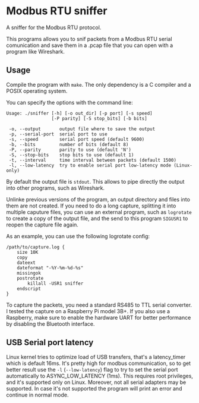 # Modbus RTU sniffer

A sniffer for the Modbus RTU protocol.

This programs allows you to snif packets from a Modbus RTU serial
comunication and save them in a .pcap file that you can open with
a program like Wireshark.

## Usage

Compile the program with `make`. The only dependency is a C compiler
and a POSIX operating system.

You can specify the options with the command line:

```
Usage: ./sniffer [-h] [-o out_dir] [-p port] [-s speed]
                 [-P parity] [-S stop_bits] [-b bits]

 -o, --output       output file where to save the output
 -p, --serial-port  serial port to use
 -s, --speed        serial port speed (default 9600)
 -b, --bits         number of bits (default 8)
 -P, --parity       parity to use (default 'N')
 -S, --stop-bits    stop bits to use (default 1)
 -t, --interval     time interval between packets (default 1500)
 -l, --low-latency  try to enable serial port low-latency mode (Linux-only)
```

By default the output file is `stdout`. This allows to pipe directly the output into other
programs, such as Wireshark. 

Unlinke previous versions of the program, an output directory and files into them
are not created. If you need to do a long capture, splitting it into multiple caputure
files, you can use an external program, such as `logrotate` to create a copy of the output
file, and the send to this program `SIGUSR1` to reopen the capture file again. 

As an example, you can use the following logrotate config:
```
/path/to/capture.log {
    size 10K
    copy
    dateext
    dateformat "-%Y-%m-%d-%s"
    missingok
    postrotate
        killall -USR1 sniffer
    endscript
}
```

To capture the packets, you need a standard RS485 to TTL serial converter.
I tested the capture on a Raspberry Pi model 3B+. If you also use
a Raspberry, make sure to enable the hardware UART for better performance
by disabling the Bluetooth interface.

## USB Serial port latency

Linux kernel tries to optimize load of USB transfers, that's a latency_timer which is default 16ms.
It's pretty high for modbus communication, so to get better result use the `-l` (`--low-latency`) flag to try to set 
the serial port automatically to ASYNC_LOW_LATENCY (1ms). This requires root privileges, and it's supported only on Linux.
Moreover, not all serial adapters may be supported. In case it's not supported the program will print an error and continue in normal mode.
 
